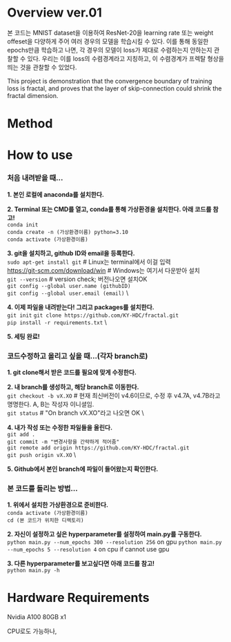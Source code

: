 # Overview ver.01

본 코드는 MNIST dataset을 이용하여 ResNet-20을 learning rate 또는 weight offeset을 다양하게 주어 여러 경우의 모델을 학습시킬 수 있다. 이를 통해 동일한 epochs만큼 학습하고 나면, 각 경우의 모델이 loss가 제대로 수렴하는지 안하는지 관찰할 수 있다. 우리는 이를 loss의 수렴경계라고 지칭하고, 이 수렴경계가 프렉탈 형상을 띄는 것을 관찰할 수 있었다. 

This project is demonstration that the convergence boundary of training loss is fractal, and proves that the layer of skip-connection could shrink the fractal dimension.

# Method

###

# How to use

### 처음 내려받을 때...

**1. 본인 로컬에 anaconda를 설치한다.**
   
**2. Terminal 또는 CMD를 열고, conda를 통해 가상환경을 설치한다. 아래 코드를 참고!** \
   `conda init` \
   `conda create -n (가상환경이름) python=3.10` \
   `conda activate (가상환경이름)`
   
**3. git을 설치하고, github ID와 email을 등록한다.** \
   `sudo apt-get install git`    # Linux는 terminal에서 이걸 입력 \
   https://git-scm.com/download/win    # Windows는 여기서 다운받아 설치 \
   `git --version`    # version check; 버전나오면 설치OK \
   `git config --global user.name (githubID)` \
   `git config --global user.email (email)` \
   
**4. 이제 파일을 내려받는다! 그리고 packages를 설치한다.** \
   `git init`
   `git clone https://github.com/KY-HDC/fractal.git` \
   `pip install -r requirements.txt` \

**5. 세팅 완료!**


### 코드수정하고 올리고 싶을 때...(각자 branch로)

**1. git clone해서 받은 코드를 필요에 맞게 수정한다.**

**2. 내 branch를 생성하고, 해당 branch로 이동한다.** \
   `git checkout -b vX.XO`    # 현재 최신버전이 v4.6이므로, 수정 후 v4.7A, v4.7B라고 명명한다. A, B는 작성자 이니셜임. \
   `git status`         # "On branch vX.XO"라고 나오면 OK \

**4. 내가 작성 또는 수정한 파일들을 올린다.** \
   `git add .` \
   `git commit -m "변경사항을 간략하게 적어줌"` \
   `git remote add origin https://github.com/KY-HDC/fractal.git` \
   `git push origin vX.XO` \

**5. Github에서 본인 branch에 파일이 들어왔는지 확인한다.** 

### 본 코드를 돌리는 방법...

**1. 위에서 설치한 가상환경으로 준비한다.** \
   `conda activate (가상환경이름)` \
   `cd (본 코드가 위치한 디렉토리)`

**2. 자신이 설정하고 싶은 hyperparameter를 설정하여 main.py를 구동한다.** \
   `python main.py --num_epochs 300 --resolution 256` on gpu
   `python main.py --num_epochs 5 --resolution 4` on cpu if cannot use gpu

**3. 다른 hyperparameter를 보고싶다면 아래 코드를 참고!** \
   `python main.py -h`


# Hardware Requirements

Nvidia A100 80GB x1

CPU로도 가능하나, 
